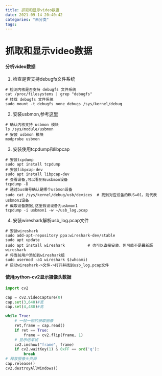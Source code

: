 ```yaml
---
title: 抓取和显示video数据
date: 2021-09-14 20:40:42
categories: "未分类"
tags:
---
```

# 抓取和显示video数据


#### 分析video数据
1. 检查是否支持debugfs文件系统

```shell
# 检测内核是否支持 debugfs 文件系统
cat /proc/filesystems | grep "debugfs"
# 挂载 debugfs 文件系统
sudo mount -t debugfs none_debugs /sys/kernel/debug
```
2. 安装usbmon,参考[这里](https://blog.51cto.com/u_11616959/4754739)

```shell
# 确认内核支持 usbmon 模块
ls /sys/module/usbmon
# 安装 usbmon 模块
modprobe usbmon
```

3. 安装使用tcpdump和libpcap

```shell
# 安装tcpdump
sudo apt install tcpdump
# 安装libpcap-dev
sudo apt install libpcap-dev
# 查看设备,可以看到有usbmon设备
tcpdump -D
# 通过bus编号确认是哪个usbmon设备
sudo cat /sys/kernel/debug/usb/devices  # 找到对应设备的BUS=01，则代表usbmon1设备
# 截取设备数据,这里假设设备为usbmon1
tcpdump -i usbmon1 -w ~/usb_log.pcap
```

4. 安装wireshark解析usb_log.pcap文件

```shell
# 安装wireshark
sudo add-apt-repository ppa:wireshark-dev/stable
sudo apt update
sudo apt install wireshark          # 也可以直接安装，但可能不是最新版wireshark
# 将当前用户添加到wireshark组
sudo usermod -aG wireshark $(whoami)
# 启动wireshark->文件->打开并找到usb_log.pcap文件
```

#### 使用python-cv2显示摄像头数据
```python
import cv2

cap = cv2.VideoCapture(0)
cap.set(3,640)#宽
cap.set(4,480)#高

while True:
    # 一帧一帧的获取图像
    ret,frame = cap.read()
    if ret == True:
        frame = cv2.flip(frame, 1)
    # 显示结果帧
    cv2.imshow("frame", frame)
    if cv2.waitKey(1) & 0xFF == ord('q'):
        break
# 释放摄像头资源
cap.release()
cv2.destroyAllWindows()
```